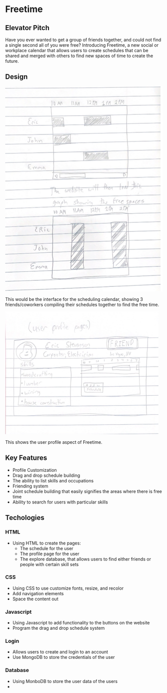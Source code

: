 # Freetime

## Elevator Pitch

Have you ever wanted to get a group of friends together, and could not find a single second all of you were free?  Introducing Freetime, a new social or workplace calendar that allows users to create schedules that can be shared and merged with others to find new spaces of time to create the future.

## Design
![Alt text](<schedule diagrams.png>)

This would be the interface for the scheduling calendar, showing 3 friends/coworkers compiling their schedules together to find the free time.

![Alt text](<user profile pages.png>)

This shows the user profile aspect of Freetime.

## Key Features

- Profile Customization
- Drag and drop schedule building
- The ability to list skills and occupations
- Friending system
- Joint schedule building that easily signifies the areas where there is free time
- Ability to search for users with particular skills

## Techologies

### HTML
- Using HTML to create the pages:
    - The schedule for the user
    - The profile page for the user
    - The explore database, that allows users to find either friends or people with certain skill sets

### CSS
- Using CSS to use customize fonts, resize, and recolor
- Add navigation elements
- Space the content out

### Javascript
- Using Javascript to add functionality to the buttons on the website
- Program the drag and drop schedule system

### Login
- Allows users to create and login to an account
- Use MongoDB to store the credentials of the user

### Database
- Using MonboDB to store the user data of the users
-